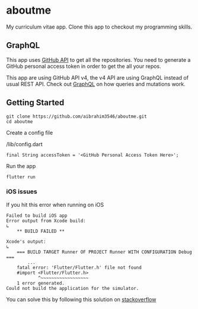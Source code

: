 # aboutme

My curriculum vitae app. Clone this app to checkout my programming skills.

## GraphQL

This app uses [GitHub API](https://developer.github.com/v4/guides/) to get all the repositories. You need to generate a GitHub personal access token in order to get the all your repos.

This app are using GitHub API v4, the v4 API are using GraphQL instead of usual REST API. Check out [GraphQL](https://graphql.org/) on how queries and mutations work.

## Getting Started

```
git clone https://github.com/aibrahim3546/aboutme.git
cd aboutme
```

Create a config file

/lib/config.dart
```
final String accessToken = '<GitHub Personal Access Token Here>';
```

Run the app
```
flutter run
```


### iOS issues
If you hit this error when running on iOS
```
Failed to build iOS app
Error output from Xcode build:
↳
    ** BUILD FAILED **

Xcode's output:
↳
    === BUILD TARGET Runner OF PROJECT Runner WITH CONFIGURATION Debug ===
		...
  	fatal error: 'Flutter/Flutter.h' file not found
    #import <Flutter/Flutter.h>
            ^~~~~~~~~~~~~~~~~~~
    1 error generated.
Could not build the application for the simulator.
```

You can solve this by following this solution on [stackoverflow](https://stackoverflow.com/questions/50671286/flutter-h-not-found-error)

